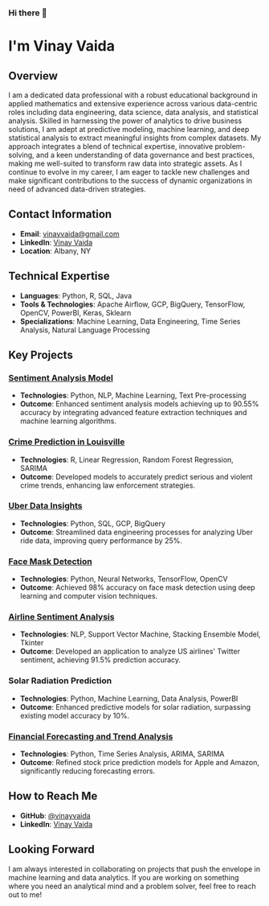 ### Hi there 👋

# I'm Vinay Vaida

## Overview

I am a dedicated data professional with a robust educational background in applied mathematics and extensive experience across various data-centric roles including data engineering, data science, data analysis, and statistical analysis. Skilled in harnessing the power of analytics to drive business solutions, I am adept at predictive modeling, machine learning, and deep statistical analysis to extract meaningful insights from complex datasets. My approach integrates a blend of technical expertise, innovative problem-solving, and a keen understanding of data governance and best practices, making me well-suited to transform raw data into strategic assets. As I continue to evolve in my career, I am eager to tackle new challenges and make significant contributions to the success of dynamic organizations in need of advanced data-driven strategies.

## Contact Information

- **Email**: vinayvaida@gmail.com
- **LinkedIn**: [Vinay Vaida](https://www.linkedin.com/in/vinayvaida/)
- **Location**: Albany, NY

## Technical Expertise

- **Languages**: Python, R, SQL, Java
- **Tools & Technologies**: Apache Airflow, GCP, BigQuery, TensorFlow, OpenCV, PowerBI, Keras, Sklearn
- **Specializations**: Machine Learning, Data Engineering, Time Series Analysis, Natural Language Processing

## Key Projects

### [Sentiment Analysis Model](https://github.com/vinayvaida27/Sentimental-Analysis)
- **Technologies**: Python, NLP, Machine Learning, Text Pre-processing
- **Outcome**: Enhanced sentiment analysis models achieving up to 90.55% accuracy by integrating advanced feature extraction techniques and machine learning algorithms.

### [Crime Prediction in Louisville](https://github.com/vinayvaida27/Crime-Analysis-in-Louisville-KY)
- **Technologies**: R, Linear Regression, Random Forest Regression, SARIMA
- **Outcome**: Developed models to accurately predict serious and violent crime trends, enhancing law enforcement strategies.

### [Uber Data Insights](https://github.com/vinayvaida27/UberData-Insights-Analyzing-Uber-Data-with-Mage-Pipeline-and-BigQuery)
- **Technologies**: Python, SQL, GCP, BigQuery
- **Outcome**: Streamlined data engineering processes for analyzing Uber ride data, improving query performance by 25%.

### [Face Mask Detection](https://github.com/vinayvaida27/Real-Time-Face-Mask-Detection-using-Deep-Learning-and-OpenCV)
- **Technologies**: Python, Neural Networks, TensorFlow, OpenCV
- **Outcome**: Achieved 98% accuracy on face mask detection using deep learning and computer vision techniques.

### [Airline Sentiment Analysis](https://github.com/vinayvaida27/SENTIMENT-ANALYSIS-OF-AIRLINE-TWEETS)
- **Technologies**: NLP, Support Vector Machine, Stacking Ensemble Model, Tkinter
- **Outcome**: Developed an application to analyze US airlines' Twitter sentiment, achieving 91.5% prediction accuracy.

### Solar Radiation Prediction
- **Technologies**: Python, Machine Learning, Data Analysis, PowerBI
- **Outcome**: Enhanced predictive models for solar radiation, surpassing existing model accuracy by 10%.

### [Financial Forecasting and Trend Analysis](https://github.com/vinayvaida27/Financial-Forecasting-and-Trend-Analysis/blob/main/Financial%20Forecasting%20and%20Trend%20Analysis.ipynb)
- **Technologies**: Python, Time Series Analysis, ARIMA, SARIMA
- **Outcome**: Refined stock price prediction models for Apple and Amazon, significantly reducing forecasting errors.


## How to Reach Me

- **GitHub**: [@vinayvaida](https://github.com/vinayvaida27)
- **LinkedIn**: [Vinay Vaida](https://www.linkedin.com/in/vinayvaida/)

## Looking Forward

I am always interested in collaborating on projects that push the envelope in machine learning and data analytics. If you are working on something where you need an analytical mind and a problem solver, feel free to reach out to me!

